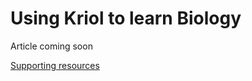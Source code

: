 <h1>Using Kriol to learn Biology</h1>

<p>Article coming soon</p>


<p><a href="https://github.com/GFirmer/Chemistry-teacher/blob/master/Supporting%20materials%20The%20Human%20Body%20in%20Kriol%20and%20English.pdf">Supporting resources</a></p>
